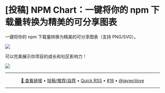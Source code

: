 [投稿] NPM Chart：一键将你的 npm 下载量转换为精美的可分享图表
===

一键将你的 npm 下载量转换为精美的可分享图表（支持 PNG/SVG）。

![](https://github.com/user-attachments/assets/c4ec8615-b415-46da-9b68-1bc39b7525fd)

可以完美展示你项目的成长和社区影响力！

![](https://github.com/user-attachments/assets/138ac2e2-1430-4801-b20d-306d5624645f)

---

<p align="center">
<a href="https://github.com/atinux/npm-chart" target="_blank">🔗 查看链接</a> • 
<a href="https://github.com/jaywcjlove/quick-rss/issues/new/choose" target="_blank">投稿/推荐/自荐</a> • 
<a href="https://wangchujiang.com/quick-rss/feeds/index.html" target="_blank">Quick RSS</a> • 
<a href="https://github.com/jaywcjlove/quick-rss/issues/18" target="_blank">#18</a> • 
<a href="https://github.com/jaywcjlove" target="_blank">@jaywcjlove</a>
</p>

---
    
